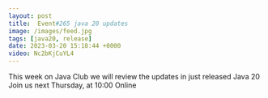 ```yaml
---
layout: post
title:  Event#265 java 20 updates
image: /images/feed.jpg
tags: [java20, release]
date: 2023-03-20 15:18:44 +0000
video: Nc2bKjCuYL4
---
```


This week on Java Club we will review the updates in just released Java 20
Join us next Thursday, at 10:00 Online
